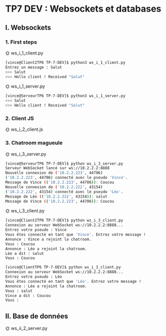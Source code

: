 # TP7 DEV : Websockets et databases

## I. Websockets

### 1. First steps

🌞 ws_i_1_client.py

```bash
[vince@Client2TP6 TP-7-DEV]$ python3 ws_i_1_client.py
Entrez un message : Salut
>>> Salut
<<< Hello client ! Received "Salut"
```
🌞 ws_i_1_server.py

```bash
[vince@ServeurTP6 TP-7-DEV]$ python3 ws_i_1_server.py
<<< Salut
>>> Hello client ! Received "Salut"
```

### 2. Client JS

🌞 ws_i_2_client.js




### 3. Chatroom magueule

🌞 ws_i_3_server.py

```bash
[vince@ServeurTP6 TP-7-DEV]$ python ws_i_3_server.py
Serveur WebSocket lancé sur ws://10.2.2.2:8888
Nouvelle connexion de ('10.2.2.223', 44706)
('10.2.2.223', 44706) connecté avec le pseudo 'Vince'.
Message de Vince (('10.2.2.223', 44706)): Coucou
Nouvelle connexion de ('10.2.2.222', 43154)
('10.2.2.222', 43154) connecté avec le pseudo 'Léo'.
Message de Léo (('10.2.2.222', 43154)): salut
Message de Vince (('10.2.2.223', 44706)): Coucou
```

🌞 ws_i_3_client.py

```bash
[vince@Client2TP6 TP-7-DEV]$ python ws_i_3_client.py
Connexion au serveur WebSocket ws://10.2.2.2:8888...
Entrez votre pseudo : Vince
Vous êtes connecté en tant que 'Vince'. Entrez votre message !
Annonce : Vince a rejoint la chatroom.
Vous : Coucou
Annonce : Léo a rejoint la chatroom.
Léo a dit : salut
Vous : Coucou
```

```bash
[vince@ClientTP6 TP-7-DEV]$ python ws_i_3_client.py
Connexion au serveur WebSocket ws://10.2.2.2:8888...
Entrez votre pseudo : Léo
Vous êtes connecté en tant que 'Léo'. Entrez votre message !
Annonce : Léo a rejoint la chatroom.
Vous : salut
Vince a dit : Coucou
Vous :
```

## II. Base de données

🌞 ws_ii_2_server.py



